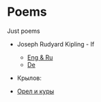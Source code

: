 # Poems
Just poems

* Joseph Rudyard Kipling - If
  * [Eng & Ru](http://www.eng-poetry.ru/PoemE.php?PoemId=292)
  * [De](https://www.staff.uni-mainz.de/pommeren/Gedichte/wenn.html)
  
  
* Крылов:
 * [Орел и куры](https://rvb.ru/18vek/krylov/01text/vol3/01fables/058.htm)

